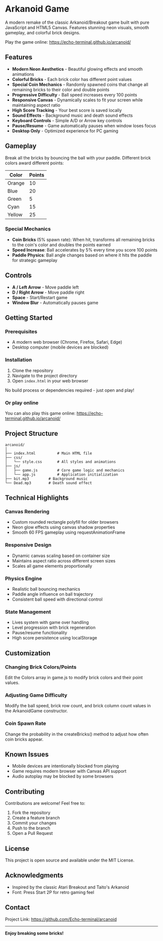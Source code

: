 # Arkanoid Game

A modern remake of the classic Arkanoid/Breakout game built with pure JavaScript and HTML5 Canvas. Features stunning neon visuals, smooth gameplay, and colorful brick designs.

Play the game online: https://echo-terminal.github.io/arcanoid/

## Features

- **Modern Neon Aesthetics** - Beautiful glowing effects and smooth animations
- **Colorful Bricks** - Each brick color has different point values
- **Special Coin Mechanics** - Randomly spawned coins that change all remaining bricks to their color and double points
- **Progressive Difficulty** - Ball speed increases every 100 points
- **Responsive Canvas** - Dynamically scales to fit your screen while maintaining aspect ratio
- **High Score Tracking** - Your best score is saved locally
- **Sound Effects** - Background music and death sound effects
- **Keyboard Controls** - Simple A/D or Arrow key controls
- **Pause/Resume** - Game automatically pauses when window loses focus
- **Desktop Only** - Optimized experience for PC gaming

## Gameplay

Break all the bricks by bouncing the ball with your paddle. Different brick colors award different points:

| Color | Points |
|-------|---------|
| Orange | 10 |
| Blue | 20 |
| Green | 5 |
| Cyan | 15 |
| Yellow | 25 |

### Special Mechanics

- **Coin Bricks** (5% spawn rate): When hit, transforms all remaining bricks to the coin's color and doubles the points earned
- **Speed Increase**: Ball accelerates by 5% every time you score 100 points
- **Paddle Physics**: Ball angle changes based on where it hits the paddle for strategic gameplay

## Controls

- **A / Left Arrow** - Move paddle left
- **D / Right Arrow** - Move paddle right
- **Space** - Start/Restart game
- **Window Blur** - Automatically pauses game

## Getting Started

### Prerequisites

- A modern web browser (Chrome, Firefox, Safari, Edge)
- Desktop computer (mobile devices are blocked)

### Installation

1. Clone the repository
2. Navigate to the project directory
3. Open `index.html` in your web browser

No build process or dependencies required - just open and play!

### Or play online

You can also play this game online: https://echo-terminal.github.io/arcanoid/

## Project Structure

```
arcanoid/
│
├── index.html          # Main HTML file
├── css/
│   └── style.css       # All styles and animations
├── js/
│   ├── game.js         # Core game logic and mechanics
│   └── app.js          # Application initialization
├── bit.mp3         # Background music
└── Dead.mp3        # Death sound effect
```

## Technical Highlights

### Canvas Rendering
- Custom rounded rectangle polyfill for older browsers
- Neon glow effects using canvas shadow properties
- Smooth 60 FPS gameplay using requestAnimationFrame

### Responsive Design
- Dynamic canvas scaling based on container size
- Maintains aspect ratio across different screen sizes
- Scales all game elements proportionally

### Physics Engine
- Realistic ball bouncing mechanics
- Paddle angle influence on ball trajectory
- Consistent ball speed with directional control

### State Management
- Lives system with game over handling
- Level progression with brick regeneration
- Pause/resume functionality
- High score persistence using localStorage

## Customization

### Changing Brick Colors/Points

Edit the Colors array in game.js to modify brick colors and their point values.

### Adjusting Game Difficulty

Modify the ball speed, brick row count, and brick column count values in the ArkanoidGame constructor.

### Coin Spawn Rate

Change the probability in the createBricks() method to adjust how often coin bricks appear.

## Known Issues

- Mobile devices are intentionally blocked from playing
- Game requires modern browser with Canvas API support
- Audio autoplay may be blocked by some browsers

## Contributing

Contributions are welcome! Feel free to:

1. Fork the repository
2. Create a feature branch
3. Commit your changes
4. Push to the branch
5. Open a Pull Request

## License

This project is open source and available under the MIT License.

## Acknowledgments

- Inspired by the classic Atari Breakout and Taito's Arkanoid
- Font: Press Start 2P for retro gaming feel

## Contact

Project Link: https://github.com/Echo-terminal/arcanoid

---

**Enjoy breaking some bricks!**
